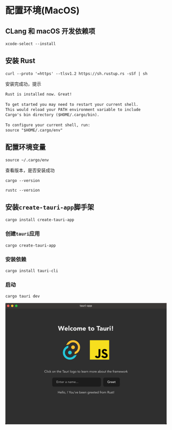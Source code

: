 # 配置环境(MacOS)

## CLang 和 macOS 开发依赖项
```
xcode-select --install
```

## 安装 Rust
```
curl --proto '=https' --tlsv1.2 https://sh.rustup.rs -sSf | sh
```

安装完成功，提示

```
Rust is installed now. Great!

To get started you may need to restart your current shell.
This would reload your PATH environment variable to include
Cargo's bin directory ($HOME/.cargo/bin).

To configure your current shell, run:
source "$HOME/.cargo/env"
```

## 配置环境变量

```
source ~/.cargo/env
```

查看版本，是否安装成功

```
cargo --version
```

```
rustc --version
```

## 安装`create-tauri-app`脚手架

```
cargo install create-tauri-app
```

### 创建`tauri`应用

```
cargo create-tauri-app
```

### 安装依赖

```
cargo install tauri-cli
```

### 启动

```
cargo tauri dev
```

![An image](/image/crossPlatform/Snipaste_2022-11-26_18-55-59.png)
